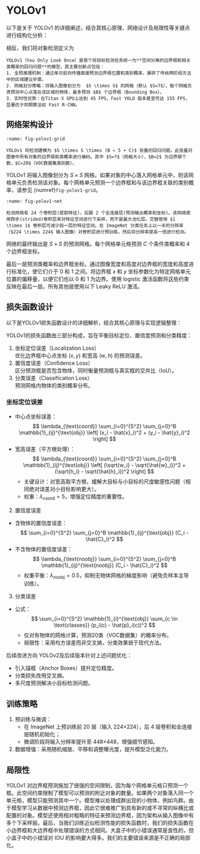 # YOLOv1
 
以下是关于 YOLOv1 的详细阐述，结合其核心原理、网络设计及局限性等关键点进行结构化分析：

相反，我们将对象检测定义为

```{topic} 核心思想与创新 
YOLOv1（You Only Look Once）是首个将目标检测任务统一为**空间分离的边界框和相关类概率的回归问题**的模型，其主要创新点包括：
1. 全局推理机制：通过单次前向传播直接预测边界框位置和类别概率，摒弃了传统两阶段方法中的区域建议步骤。
2. 网格划分策略：将输入图像划分为  $S \times S$ 的网格（默认 $S=7$），每个网格负责预测中心点落在该区域的物体，最多预测 $B$ 个边界框（Bounding Box）。
3. 实时性优势：在Titan X GPU上达到 45 FPS，Fast YOLO 版本甚至可达 155 FPS，显著优于同期算法如 Fast R-CNN。
```

## 网络架构设计

```{figure} images/yolov1-a.png
:name: fig-yolov1-grid

YOLOv1 将检测建模为 $S \times S \times (B ∗ 5 + C)$ 张量的回归问题。此张量对图像中所有对象的边界框和类概率进行编码。其中 $S=7$（网格大小），$B=2$ 为边界框个数，$C=20$（VOC数据集类别数）。
```

YOLOv1 将输入图像划分为 $S \times S$ 网格。如果对象的中心落入网格单元中，则该网格单元负责检测该对象。每个网格单元预测一个边界框和与该边界框关联的类别概率，请参见 {numref}`fig-yolov1-grid`。

```{figure} images/yolov1-net.png
:name: fig-yolov1-net

检测网络有 24 个卷积层(提取特征)，后跟 2 个全连接层(预测输出概率和坐标)。该网络使用跨步(strided)卷积层来对特征空间进行下采样，而不是最大池化层。交替使用 $1 \times 1$ 卷积层可减少前一层的特征空间。在 ImageNet 分类任务上以一半的分辨率（$224 \times 224$ 输入图像）对卷积层进行预训练，然后将分辨率提高一倍进行检测。
```

网络的最终输出是 $S \times S$ 的预测网格。每个网格单元格预测 $C$ 个条件类概率和 4 个边界框坐标。

最后一层预测类概率和边界框坐标。通过图像宽度和高度对边界框的宽度和高度进行标准化，使它们介于 $0$ 和 $1$ 之间。将边界框 $x$ 和 $y$ 坐标参数化为特定网格单元位置的偏移量，以便它们也以 $0$ 和 $1$ 为边界。使用 logistic 激活函数将这些约束反映在最后一层。所有其他层使用以下 Leaky ReLU 激活。

## 损失函数设计

以下是YOLOv1损失函数设计的详细解析，结合其核心原理与实现逻辑整理：
 
YOLOv1的损失函数由三部分构成，旨在平衡目标定位、置信度预测和分类精度：
1. 坐标定位误差（Localization Loss）  
   优化边界框中心点坐标 $(x, y)$ 和宽高 $(w, h)$ 的预测误差。
2. 置信度误差（Confidence Loss）  
   区分预测框是否包含物体，同时衡量预测框与真实框的交并比（IoU）。
3. 分类误差（Classification Loss）  
   预测网格内物体的类别概率分布。
 

### 坐标定位误差 
- 中心点坐标误差：  
  $$
  \lambda_{\text{coord}} \sum_{i=0}^{S^2} \sum_{j=0}^B \mathbb{1}_{ij}^{\text{obj}} \left[ (x_i - \hat{x}_i)^2 + (y_i - \hat{y}_i)^2 \right]
  $$
- 宽高误差（平方根处理）：  
  $$
  \lambda_{\text{coord}} \sum_{i=0}^{S^2} \sum_{j=0}^B \mathbb{1}_{ij}^{\text{obj}} \left[ (\sqrt{w_i} - \sqrt{\hat{w}_i})^2 + (\sqrt{h_i} - \sqrt{\hat{h}_i})^2 \right]
  $$
  - 关键设计：对宽高取平方根，缓解大目标与小目标的尺度敏感性问题（相同绝对误差对小目标影响更大）。
  - 权重：$\lambda_{\text{coord}} = 5$，增强定位精度的重要性。
 
2. 置信度误差 
- 含物体的置信度误差：  
  $$
  \sum_{i=0}^{S^2} \sum_{j=0}^B \mathbb{1}_{ij}^{\text{obj}} (C_i - \hat{C}_i)^2 
  $$
- 不含物体的置信度误差：  
  $$ 
  \lambda_{\text{noobj}} \sum_{i=0}^{S^2} \sum_{j=0}^B \mathbb{1}_{ij}^{\text{noobj}} (C_i - \hat{C}_i)^2 
  $$
  - 权重平衡：$\lambda_{\text{noobj}} = 0.5$，抑制无物体网格的梯度影响（避免负样本主导训练）。
 
3. 分类误差 
- 公式：  
  $$
  \sum_{i=0}^{S^2} \mathbb{1}_{i}^{\text{obj}} \sum_{c \in \text{classes}} (p_i(c) - \hat{p}_i(c))^2 
  $$
  - 仅对有物体的网格计算，预测20类（VOC数据集）的概率分布。
  - 局限性：采用均方误差而非交叉熵，分类效果弱于现代方法。
 
后续改进方向 
YOLOv2及后续版本针对上述问题优化：
- 引入锚框（Anchor Boxes）提升定位精度。
- 分类损失改用交叉熵。
- 多尺度预测解决小目标检测问题。 

## 训练策略

1. 预训练与微调：  
   - 在 ImageNet 上预训练前 20 层（输入 224×224），后 4 层卷积和全连接层随机初始化；  
   - 微调阶段将输入分辨率提升至 448×448，增强细节感知。
2. 数据增强：采用随机缩放、平移和调整曝光度，提升模型泛化能力。

 
## 局限性

YOLOv1 对边界框预测施加了很强的空间限制，因为每个网格单元格只预测一个框。此空间约束限制了模型可以预测的附近对象的数量。如果两个对象落入同一个单元格，模型只能预测其中一个。模型难以处理成群出现的小物体，例如鸟群。由于模型学习从数据中预测边界框，因此它很难推广到具有新的或不寻常的纵横比或配置的对象。模型还使用相对粗略的特征来预测边界框，因为架构从输入图像中有多个下采样层。最后，当我们训练近似检测性能的损失函数时，我们的损失函数在小边界框和大边界框中处理错误的方式相同。大盒子中的小错误通常是良性的，但小盒子中的小错误对 IOU 的影响要大得多。我们的主要错误来源是不正确的局部化。

